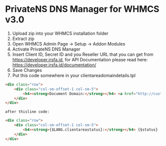 # PrivateNS DNS Manager for WHMCS v3.0

1. Upload zip into your WHMCS installation folder
2. Extract zip
3. Open WHMCS Admin Page -> Setup -> Addon Modules
4. Activate PrivateNS DNS Manager
5. Insert Client ID, Secret ID and you Reseller URL that you can get from https://developer.irsfa.id, for API Documentation please read here: https://developer.irsfa.id/documentation/ 
6. Save Changes
7. Put this code somewhere in your clientareadomaindetails.tpl
```html
<div class="row">
    <div class="col-sm-offset-1 col-sm-5">
        <h4><strong>Document Domain:</strong></h4> <a href="http://customdomainanda.com/index.php?m=privatensdns&domainname={$domain}" class="btn btn-info" role="button">DNS Manager</a>
    </div>
</div>
```
    after thisline code:
```html
<div class="row">
    <div class="col-sm-offset-1 col-sm-5">
        <h4><strong>{$LANG.clientareastatus}:</strong></h4> {$status}
    </div>
</div>
```

